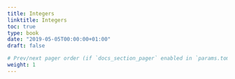 ```yaml
---
title: Integers
linktitle: Integers
toc: true
type: book
date: "2019-05-05T00:00:00+01:00"
draft: false

# Prev/next pager order (if `docs_section_pager` enabled in `params.toml`)
weight: 1
---
```





